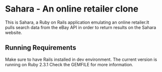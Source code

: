 # Sahara - An online retailer clone

This is Sahara, a Ruby on Rails application emulating an online retailer.It 
pulls search data from the eBay API in order to return results on the Sahara website.

## Running Requirements

Make sure to have Rails installed in dev environment. The current version is running on Ruby 2.3.1
Check the GEMFILE for more information.
